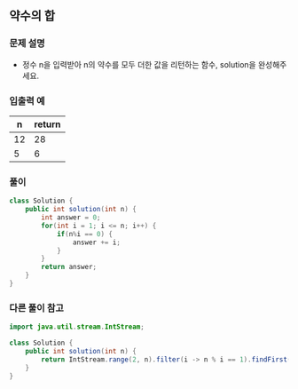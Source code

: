 ## 약수의 합 ##

### 문제 설명 ###
- 정수 n을 입력받아 n의 약수를 모두 더한 값을 리턴하는 함수, solution을 완성해주세요.

### 입출력 예 ###
n |	return
---- | ----
12 | 28
5 |	6

### 풀이 ###
````java
class Solution {
    public int solution(int n) {
        int answer = 0;
		for(int i = 1; i <= n; i++) {
			if(n%i == 0) {
				answer += i;
			}
		}
        return answer;
    }
}
````


### 다른 풀이 참고 ###
````java
import java.util.stream.IntStream;

class Solution {
    public int solution(int n) {
        return IntStream.range(2, n).filter(i -> n % i == 1).findFirst().orElse(0);
    }
}
````
